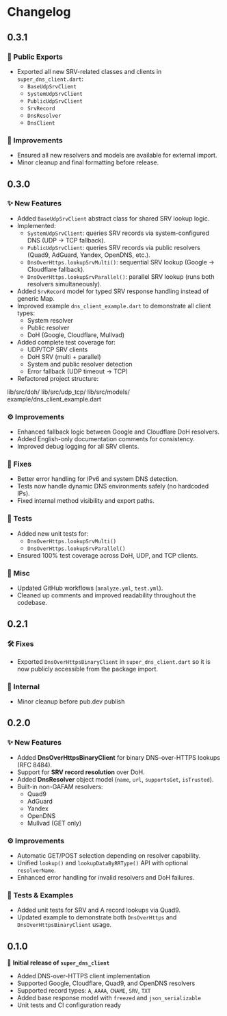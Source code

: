 # Changelog

## 0.3.1

### 🔧 Public Exports
- Exported all new SRV-related classes and clients in `super_dns_client.dart`:
  - `BaseUdpSrvClient`
  - `SystemUdpSrvClient`
  - `PublicUdpSrvClient`
  - `SrvRecord`
  - `DnsResolver`
  - `DnsClient`

### 🧩 Improvements
- Ensured all new resolvers and models are available for external import.
- Minor cleanup and final formatting before release.

## 0.3.0

### ✨ New Features
- Added `BaseUdpSrvClient` abstract class for shared SRV lookup logic.
- Implemented:
  - `SystemUdpSrvClient`: queries SRV records via system-configured DNS (UDP → TCP fallback).
  - `PublicUdpSrvClient`: queries SRV records via public resolvers (Quad9, AdGuard, Yandex, OpenDNS, etc.).
  - `DnsOverHttps.lookupSrvMulti()`: sequential SRV lookup (Google → Cloudflare fallback).
  - `DnsOverHttps.lookupSrvParallel()`: parallel SRV lookup (runs both resolvers simultaneously).
- Added `SrvRecord` model for typed SRV response handling instead of generic Map.
- Improved example `dns_client_example.dart` to demonstrate all client types:
  - System resolver
  - Public resolver
  - DoH (Google, Cloudflare, Mullvad)
- Added complete test coverage for:
  - UDP/TCP SRV clients
  - DoH SRV (multi + parallel)
  - System and public resolver detection
  - Error fallback (UDP timeout → TCP)
- Refactored project structure:

lib/src/doh/
lib/src/udp_tcp/
lib/src/models/
example/dns_client_example.dart

### ⚙️ Improvements
- Enhanced fallback logic between Google and Cloudflare DoH resolvers.
- Added English-only documentation comments for consistency.
- Improved debug logging for all SRV clients.

### 🧩 Fixes
- Better error handling for IPv6 and system DNS detection.
- Tests now handle dynamic DNS environments safely (no hardcoded IPs).
- Fixed internal method visibility and export paths.

### 🧪 Tests
- Added new unit tests for:
  - `DnsOverHttps.lookupSrvMulti()`
  - `DnsOverHttps.lookupSrvParallel()`
- Ensured 100% test coverage across DoH, UDP, and TCP clients.

### 🔧 Misc
- Updated GitHub workflows (`analyze.yml`, `test.yml`).
- Cleaned up comments and improved readability throughout the codebase.

## 0.2.1

### 🛠 Fixes
- Exported `DnsOverHttpsBinaryClient` in `super_dns_client.dart`
  so it is now publicly accessible from the package import.

### 🔧 Internal
- Minor cleanup before pub.dev publish


## 0.2.0

### ✨ New Features
- Added **DnsOverHttpsBinaryClient** for binary DNS-over-HTTPS lookups (RFC 8484).
- Support for **SRV record resolution** over DoH.
- Added **DnsResolver** object model (`name`, `url`, `supportsGet`, `isTrusted`).
- Built-in non-GAFAM resolvers:
    - Quad9
    - AdGuard
    - Yandex
    - OpenDNS
    - Mullvad (GET only)

### ⚙️ Improvements
- Automatic GET/POST selection depending on resolver capability.
- Unified `lookup()` and `lookupDataByRRType()` API with optional `resolverName`.
- Enhanced error handling for invalid resolvers and DoH failures.

### 🧪 Tests & Examples
- Added unit tests for SRV and A record lookups via Quad9.
- Updated example to demonstrate both `DnsOverHttps` and `DnsOverHttpsBinaryClient` usage.

## 0.1.0

🎉 **Initial release of `super_dns_client`**

- Added DNS-over-HTTPS client implementation
- Supported Google, Cloudflare, Quad9, and OpenDNS resolvers
- Supported record types: `A`, `AAAA`, `CNAME`, `SRV`, `TXT`
- Added base response model with `freezed` and `json_serializable`
- Unit tests and CI configuration ready
